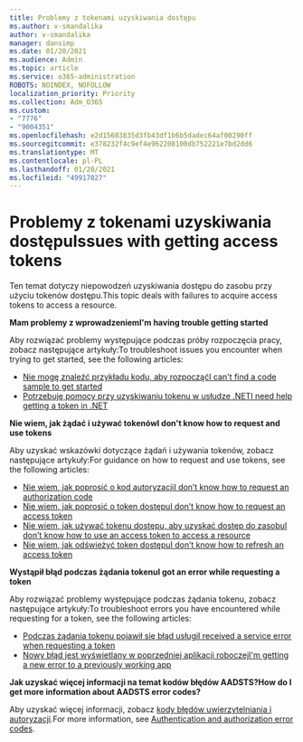 ```yaml
---
title: Problemy z tokenami uzyskiwania dostępu
ms.author: v-smandalika
author: v-smandalika
manager: dansimp
ms.date: 01/20/2021
ms.audience: Admin
ms.topic: article
ms.service: o365-administration
ROBOTS: NOINDEX, NOFOLLOW
localization_priority: Priority
ms.collection: Adm_O365
ms.custom:
- "7776"
- "9004351"
ms.openlocfilehash: e2d15603835d3fb43df1b6b5dadec64af00290ff
ms.sourcegitcommit: e378232f4c9ef4e962208100db752221e7bd2dd6
ms.translationtype: MT
ms.contentlocale: pl-PL
ms.lasthandoff: 01/20/2021
ms.locfileid: "49917027"
---
```

# <a name="issues-with-getting-access-tokens"></a><span data-ttu-id="0fe3c-102">Problemy z tokenami uzyskiwania dostępu</span><span class="sxs-lookup"><span data-stu-id="0fe3c-102">Issues with getting access tokens</span></span>

<span data-ttu-id="0fe3c-103">Ten temat dotyczy niepowodzeń uzyskiwania dostępu do zasobu przy użyciu tokenów dostępu.</span><span class="sxs-lookup"><span data-stu-id="0fe3c-103">This topic deals with failures to acquire access tokens to access a resource.</span></span>

<span data-ttu-id="0fe3c-104">**Mam problemy z wprowadzeniem**</span><span class="sxs-lookup"><span data-stu-id="0fe3c-104">**I'm having trouble getting started**</span></span>

<span data-ttu-id="0fe3c-105">Aby rozwiązać problemy występujące podczas próby rozpoczęcia pracy, zobacz następujące artykuły:</span><span class="sxs-lookup"><span data-stu-id="0fe3c-105">To troubleshoot issues you encounter when trying to get started, see the following articles:</span></span>

- [<span data-ttu-id="0fe3c-106">Nie mogę znaleźć przykładu kodu, aby rozpocząć</span><span class="sxs-lookup"><span data-stu-id="0fe3c-106">I can't find a code sample to get started</span></span>](https://docs.microsoft.com/azure/active-directory/develop/sample-v2-code) 
- [<span data-ttu-id="0fe3c-107">Potrzebuję pomocy przy uzyskiwaniu tokenu w usłudze .NET</span><span class="sxs-lookup"><span data-stu-id="0fe3c-107">I need help getting a token in .NET</span></span>](https://docs.microsoft.com/azure/active-directory/develop/authentication-flows-app-scenarios)

<span data-ttu-id="0fe3c-108">**Nie wiem, jak żądać i używać tokenów**</span><span class="sxs-lookup"><span data-stu-id="0fe3c-108">**I don't know how to request and use tokens**</span></span>

<span data-ttu-id="0fe3c-109">Aby uzyskać wskazówki dotyczące żądań i używania tokenów, zobacz następujące artykuły:</span><span class="sxs-lookup"><span data-stu-id="0fe3c-109">For guidance on how to request and use tokens, see the following articles:</span></span>

- [<span data-ttu-id="0fe3c-110">Nie wiem, jak poprosić o kod autoryzacji</span><span class="sxs-lookup"><span data-stu-id="0fe3c-110">I don’t know how to request an authorization code</span></span>](https://docs.microsoft.com/azure/active-directory/develop/v2-oauth2-auth-code-flow#request-an-authorization-code) 
- [<span data-ttu-id="0fe3c-111">Nie wiem, jak poprosić o token dostępu</span><span class="sxs-lookup"><span data-stu-id="0fe3c-111">I don’t know how to request an access token</span></span>](https://docs.microsoft.com/azure/active-directory/develop/v2-oauth2-auth-code-flow#use-the-authorization-code-to-request-an-access-token) 
- [<span data-ttu-id="0fe3c-112">Nie wiem, jak używać tokenu dostępu, aby uzyskać dostęp do zasobu</span><span class="sxs-lookup"><span data-stu-id="0fe3c-112">I don’t know how to use an access token to access a resource</span></span>](https://docs.microsoft.com/azure/active-directory/develop/v2-oauth2-auth-code-flow#use-the-access-token-to-access-the-resource) 
- [<span data-ttu-id="0fe3c-113">Nie wiem, jak odświeżyć token dostępu</span><span class="sxs-lookup"><span data-stu-id="0fe3c-113">I don’t know how to refresh an access token</span></span>](https://docs.microsoft.com/azure/active-directory/develop/v2-oauth2-auth-code-flow#refreshing-the-access-tokens)

<span data-ttu-id="0fe3c-114">**Wystąpił błąd podczas żądania tokenu**</span><span class="sxs-lookup"><span data-stu-id="0fe3c-114">**I got an error while requesting a token**</span></span>

<span data-ttu-id="0fe3c-115">Aby rozwiązać problemy występujące podczas żądania tokenu, zobacz następujące artykuły:</span><span class="sxs-lookup"><span data-stu-id="0fe3c-115">To troubleshoot errors you have encountered while requesting for a token, see the following articles:</span></span>

- [<span data-ttu-id="0fe3c-116">Podczas żądania tokenu pojawił się błąd usługi</span><span class="sxs-lookup"><span data-stu-id="0fe3c-116">I received a service error when requesting a token</span></span>](https://docs.microsoft.com/azure/active-directory/develop/reference-aadsts-error-codes) 
- [<span data-ttu-id="0fe3c-117">Nowy błąd jest wyświetlany w poprzedniej aplikacji roboczej</span><span class="sxs-lookup"><span data-stu-id="0fe3c-117">I'm getting a new error to a previously working app</span></span>](https://docs.microsoft.com/azure/active-directory/develop/reference-breaking-changes)

<span data-ttu-id="0fe3c-118">**Jak uzyskać więcej informacji na temat kodów błędów AADSTS?**</span><span class="sxs-lookup"><span data-stu-id="0fe3c-118">**How do I get more information about AADSTS error codes?**</span></span>

<span data-ttu-id="0fe3c-119">Aby uzyskać więcej informacji, zobacz [kody błędów uwierzytelniania i autoryzacji](https://docs.microsoft.com/azure/active-directory/develop/reference-aadsts-error-codes).</span><span class="sxs-lookup"><span data-stu-id="0fe3c-119">For more information, see [Authentication and authorization error codes](https://docs.microsoft.com/azure/active-directory/develop/reference-aadsts-error-codes).</span></span>





